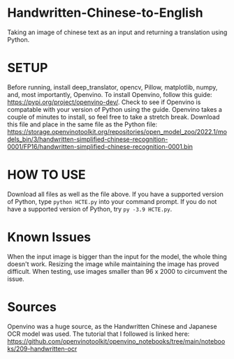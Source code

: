 # Handwritten-Chinese-to-English
Taking an image of chinese text as an input and returning a translation using Python.

# SETUP
Before running, install deep_translator, opencv, Pillow, matplotlib, numpy, and, most importantly, Openvino. To install Openvino, follow this guide: https://pypi.org/project/openvino-dev/. 
Check to see if Openvino is compatable with your version of Python using the guide. Openvino takes a couple of minutes to install, so feel free to take a stretch break. Download this file and place in the same file as the Python file: https://storage.openvinotoolkit.org/repositories/open_model_zoo/2022.1/models_bin/3/handwritten-simplified-chinese-recognition-0001/FP16/handwritten-simplified-chinese-recognition-0001.bin

# HOW TO USE
Download all files as well as the file above. If you have a supported version of Python, type ```python HCTE.py``` into your command prompt. If you do not have a supported version of Python, try ```py -3.9 HCTE.py```. 

# Known Issues
When the input image is bigger than the input for the model, the whole thing doesn't work. Resizing the image while maintaining the image has proved difficult. When testing, use images smaller than 96 x 2000 to circumvent the issue.

# Sources
Openvino was a huge source, as the Handwritten Chinese and Japanese OCR model was used. The tutorial that I followed is linked here: https://github.com/openvinotoolkit/openvino_notebooks/tree/main/notebooks/209-handwritten-ocr
